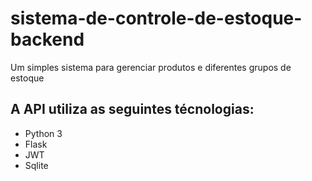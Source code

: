 # sistema-de-controle-de-estoque-backend
Um simples sistema para gerenciar produtos e  diferentes grupos de estoque

## A API utiliza as seguintes técnologias:
- Python 3
- Flask
- JWT
- Sqlite
